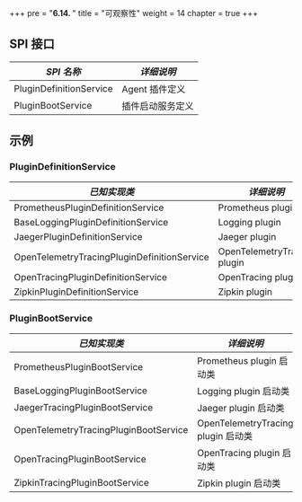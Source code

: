 +++
pre = "<b>6.14. </b>"
title = "可观察性"
weight = 14
chapter = true
+++

## SPI 接口

| *SPI 名称*       | *详细说明*   |
|---------------- |------------ |
| PluginDefinitionService | Agent 插件定义 |
| PluginBootService | 插件启动服务定义 |

## 示例
### PluginDefinitionService

| *已知实现类*                      | *详细说明*              |
|-------------------------------- |----------------------- |
| PrometheusPluginDefinitionService | Prometheus plugin     |
| BaseLoggingPluginDefinitionService | Logging plugin  |
| JaegerPluginDefinitionService    | Jaeger plugin |
| OpenTelemetryTracingPluginDefinitionService    | OpenTelemetryTracing plugin |
| OpenTracingPluginDefinitionService    | OpenTracing plugin |
| ZipkinPluginDefinitionService    | Zipkin plugin |


### PluginBootService

| *已知实现类*                      | *详细说明*              |
|-------------------------------- |----------------------- |
| PrometheusPluginBootService | Prometheus plugin 启动类 |
| BaseLoggingPluginBootService | Logging plugin 启动类   |
| JaegerTracingPluginBootService | Jaeger plugin 启动类  |
| OpenTelemetryTracingPluginBootService | OpenTelemetryTracing plugin 启动类 |
| OpenTracingPluginBootService | OpenTracing plugin 启动类  |
| ZipkinTracingPluginBootService | Zipkin plugin 启动类 |
